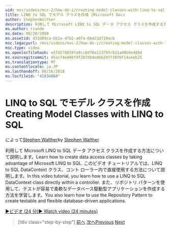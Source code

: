```yaml
---
uid: mvc/videos/mvc-2/how-do-i/creating-model-classes-with-linq-to-sql
title: LINQ to SQL でモデル クラスを作成 |Microsoft Docs
author: StephenWalther
description: 利用して Microsoft LINQ to SQL データ アクセス クラスを作成する方法について説明します。 このビデオ チュートリアルでは、LINQ to SQL DataContext を使用する方法について説明します.
ms.author: riande
ms.date: 08/20/2008
ms.assetid: d33d89ca-bb2a-4fb2-a0fa-0b423d710acb
msc.legacyurl: /mvc/videos/mvc-2/how-do-i/creating-model-classes-with-linq-to-sql
msc.type: video
ms.openlocfilehash: e5fd578859fa9cc0d70a12379fc931ad0b9e4d84
ms.sourcegitcommit: 45ac74e400f9f2b7dbded66297730f6f14a4eb25
ms.translationtype: MT
ms.contentlocale: ja-JP
ms.lasthandoff: 08/16/2018
ms.locfileid: "41834860"
---
```

<a name="creating-model-classes-with-linq-to-sql"></a><span data-ttu-id="361a5-104">LINQ to SQL でモデル クラスを作成</span><span class="sxs-lookup"><span data-stu-id="361a5-104">Creating Model Classes with LINQ to SQL</span></span>
====================
<span data-ttu-id="361a5-105">によって[Stephen Walther](https://github.com/StephenWalther)</span><span class="sxs-lookup"><span data-stu-id="361a5-105">by [Stephen Walther](https://github.com/StephenWalther)</span></span>

<span data-ttu-id="361a5-106">利用して Microsoft LINQ to SQL データ アクセス クラスを作成する方法について説明します。</span><span class="sxs-lookup"><span data-stu-id="361a5-106">Learn how to create data access classes by taking advantage of Microsoft LINQ to SQL.</span></span> <span data-ttu-id="361a5-107">このビデオ チュートリアルでは、LINQ to SQL DataContext クラス、コント ローラー内で直接使用する方法について説明します。</span><span class="sxs-lookup"><span data-stu-id="361a5-107">In this video tutorial, you learn how to use a LINQ to SQL DataContext class directly within a controller.</span></span> <span data-ttu-id="361a5-108">また、リポジトリ パターンを使用して、テストが容易で柔軟なデータベース駆動型アプリケーションを作成する方法を学習します。</span><span class="sxs-lookup"><span data-stu-id="361a5-108">You also learn how to use the Repository Pattern to create testable and flexible database-driven applications.</span></span>

[<span data-ttu-id="361a5-109">&#9654;ビデオ (24 分)</span><span class="sxs-lookup"><span data-stu-id="361a5-109">&#9654; Watch video (24 minutes)</span></span>](https://channel9.msdn.com/Blogs/ASP-NET-Site-Videos/creating-model-classes-with-linq-to-sql)

> [!div class="step-by-step"]
> <span data-ttu-id="361a5-110">[前へ](creating-custom-html-helpers.md)
> [次へ](displaying-a-table-of-database-data.md)</span><span class="sxs-lookup"><span data-stu-id="361a5-110">[Previous](creating-custom-html-helpers.md)
[Next](displaying-a-table-of-database-data.md)</span></span>
